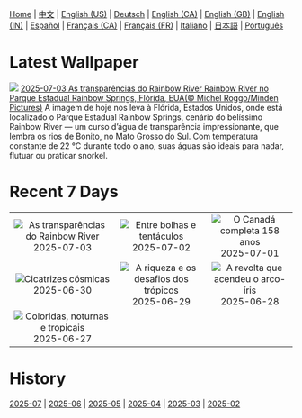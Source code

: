 [Home](../README.md) | [中文](zh-CN.md) | [English (US)](en-US.md) | [Deutsch](de-DE.md) | [English (CA)](en-CA.md) | [English (GB)](en-GB.md) | [English (IN)](en-IN.md) | [Español](es-ES.md) | [Français (CA)](fr-CA.md) | [Français (FR)](fr-FR.md) | [Italiano](it-IT.md) | [日本語](ja-JP.md) | [Português](pt-BR.md)

# Latest Wallpaper
![](https://www.bing.com/th?id=OHR.RainbowRiver_PT-BR7721810301_UHD.jpg)
[2025-07-03 As transparências do Rainbow River Rainbow River no Parque Estadual Rainbow Springs, Flórida, EUA(© Michel Roggo/Minden Pictures)](https://www.bing.com/th?id=OHR.RainbowRiver_PT-BR7721810301_UHD.jpg)
A imagem de hoje nos leva à Flórida, Estados Unidos, onde está localizado o Parque Estadual Rainbow Springs, cenário do belíssimo Rainbow River — um curso d’água de transparência impressionante, que lembra os rios de Bonito, no Mato Grosso do Sul. Com temperatura constante de 22 °C durante todo o ano, suas águas são ideais para nadar, flutuar ou praticar snorkel.

# Recent 7 Days
|  |  |  |
|:---:|:---:|:---:|
| ![](https://www.bing.com/th?id=OHR.RainbowRiver_PT-BR7721810301_400x240.jpg "As transparências do Rainbow River") 2025-07-03 | ![](https://www.bing.com/th?id=OHR.MaroonClownfish_PT-BR9242833832_400x240.jpg "Entre bolhas e tentáculos") 2025-07-02 | ![](https://www.bing.com/th?id=OHR.CanadaDayFogo_PT-BR9552354869_400x240.jpg "O Canadá completa 158 anos") 2025-07-01 |
| ![](https://www.bing.com/th?id=OHR.WolfeCrater_PT-BR9729187204_400x240.jpg "Cicatrizes cósmicas") 2025-06-30 | ![](https://www.bing.com/th?id=OHR.BandaIsland_PT-BR1841651609_400x240.jpg "A riqueza e os desafios dos trópicos") 2025-06-29 | ![](https://www.bing.com/th?id=OHR.PrideParade_PT-BR2044753051_400x240.jpg "A revolta que acendeu o arco-íris") 2025-06-28 |
| ![](https://www.bing.com/th?id=OHR.SplendidFrog_PT-BR2454660849_400x240.jpg "Coloridas, noturnas e tropicais") 2025-06-27 |  |  |

# History
[2025-07](../archives/wallpaper/pt-BR/w_2025_07.md) | [2025-06](../archives/wallpaper/pt-BR/w_2025_06.md) | [2025-05](../archives/wallpaper/pt-BR/w_2025_05.md) | [2025-04](../archives/wallpaper/pt-BR/w_2025_04.md) | [2025-03](../archives/wallpaper/pt-BR/w_2025_03.md) | [2025-02](../archives/wallpaper/pt-BR/w_2025_02.md)
